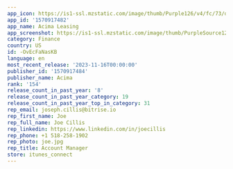 ```yaml
---
app_icon: https://is1-ssl.mzstatic.com/image/thumb/Purple126/v4/fc/73/d2/fc73d246-d27b-1a54-93e2-9087d74200fc/AppIcon-0-0-1x_U007emarketing-0-7-0-0-85-220.png/1024x1024bb.png
app_id: '1570917482'
app_name: Acima Leasing
app_screenshot: https://is1-ssl.mzstatic.com/image/thumb/PurpleSource122/v4/69/aa/fe/69aafe3c-55a4-7d43-bc2d-bbf081ff14f7/c04342cb-d0b5-4a1c-ae9c-929d358c63d9_01_Lease_what_you_love_2688.jpg/1242x2688bb.png
category: Finance
country: US
id: -OvEcFaNasKB
language: en
most_recent_release: '2023-11-16T00:00:00'
publisher_id: '1570917484'
publisher_name: Acima
rank: '154'
release_count_in_past_year: '8'
release_count_in_past_year_category: 19
release_count_in_past_year_top_in_category: 31
rep_email: joseph.cillis@bitrise.io
rep_first_name: Joe
rep_full_name: Joe Cillis
rep_linkedin: https://www.linkedin.com/in/joecillis
rep_phone: +1 518-258-1902
rep_photo: joe.jpg
rep_title: Account Manager
store: itunes_connect
---
```

